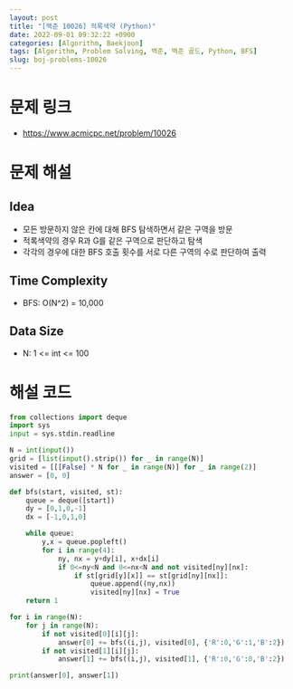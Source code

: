 ```yaml
---
layout: post
title: "[백준 10026] 적록색약 (Python)"
date: 2022-09-01 09:32:22 +0900
categories: [Algorithm, Baekjoon]
tags: [Algorithm, Problem Solving, 백준, 백준 골드, Python, BFS]
slug: boj-problems-10026
---
```


# 문제 링크
- https://www.acmicpc.net/problem/10026

# 문제 해설

## Idea
- 모든 방문하지 않은 칸에 대해 BFS 탐색하면서 같은 구역을 방문
- 적록색약의 경우 R과 G를 같은 구역으로 판단하고 탐색
- 각각의 경우에 대한 BFS 호출 횟수를 서로 다른 구역의 수로 판단하여 출력

## Time Complexity
- BFS: O(N^2) = 10,000

## Data Size
- N: 1 <= int <= 100

# 해설 코드

```python
from collections import deque
import sys
input = sys.stdin.readline

N = int(input())
grid = [list(input().strip()) for _ in range(N)]
visited = [[[False] * N for _ in range(N)] for _ in range(2)]
answer = [0, 0]

def bfs(start, visited, st):
    queue = deque([start])
    dy = [0,1,0,-1]
    dx = [-1,0,1,0]

    while queue:
        y,x = queue.popleft()
        for i in range(4):
            ny, nx = y+dy[i], x+dx[i]
            if 0<=ny<N and 0<=nx<N and not visited[ny][nx]:
                if st[grid[y][x]] == st[grid[ny][nx]]:
                    queue.append((ny,nx))
                    visited[ny][nx] = True
    return 1

for i in range(N):
    for j in range(N):
        if not visited[0][i][j]:
            answer[0] += bfs((i,j), visited[0], {'R':0,'G':1,'B':2})
        if not visited[1][i][j]:
            answer[1] += bfs((i,j), visited[1], {'R':0,'G':0,'B':2})

print(answer[0], answer[1])
```